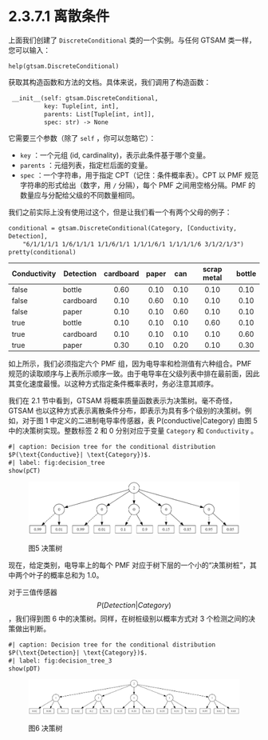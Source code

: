 # 2.3.7.1 离散条件

上面我们创建了 `DiscreteConditional` 类的一个实例。与任何 GTSAM 类一样，您可以输入：

```
help(gtsam.DiscreteConditional)
```

获取其构造函数和方法的文档。具体来说，我们调用了构造函数：

```
 __init__(self: gtsam.DiscreteConditional, 
          key: Tuple[int, int], 
          parents: List[Tuple[int, int]], 
          spec: str) -> None
```

它需要三个参数（除了 `self` ，你可以忽略它）：

* `key` ：一个元组 (id, cardinality)，表示此条件基于哪个变量。
* `parents` ：元组列表，指定栏后面的变量。
* `spec` ：一个字符串，用于指定 CPT（记住：条件概率表）。CPT 以 PMF 规范字符串的形式给出（数字，用 `/` 分隔），每个 PMF 之间用空格分隔。PMF 的数量应与分配给父级的不同数量相同。

我们之前实际上没有使用过这个，但是让我们看一个有两个父母的例子：

```
conditional = gtsam.DiscreteConditional(Category, [Conductivity, Detection], 
    "6/1/1/1/1 1/6/1/1/1 1/1/6/1/1 1/1/1/6/1 1/1/1/1/6 3/1/2/1/3")
pretty(conditional)
```

| Conductivity | Detection | cardboard | paper |  can | scrap metal | bottle |
| ------------ | --------- | :-------: | :---: | :--: | :---------: | :----: |
| false        | bottle    |    0.60   |  0.10 | 0.10 |     0.10    |  0.10  |
| false        | cardboard |    0.10   |  0.60 | 0.10 |     0.10    |  0.10  |
| false        | paper     |    0.10   |  0.10 | 0.60 |     0.10    |  0.10  |
| true         | bottle    |    0.10   |  0.10 | 0.10 |     0.60    |  0.10  |
| true         | cardboard |    0.10   |  0.10 | 0.10 |     0.10    |  0.60  |
| true         | paper     |    0.30   |  0.10 | 0.20 |     0.10    |  0.30  |

如上所示，我们必须指定六个 PMF 组，因为电导率和检测值有六种组合。PMF 规范的读取顺序与上表所示顺序一致。由于电导率在父级列表中排在最前面，因此其变化速度最慢。以这种方式指定条件概率表时，务必注意其顺序。

我们在 2.1 节中看到，GTSAM 将概率质量函数表示为决策树。毫不奇怪，GTSAM 也以这种方式表示离散条件分布，即表示为具有多个级别的决策树。例如，对于图 1 中定义的二进制电导率传感器，表 P(conductive|Category) 由图 5 中的决策树实现。整数标签 2 和 0 分别对应于变量 `Category` 和 `Conductivity` 。

```
#| caption: Decision tree for the conditional distribution $P(\text{Conductive}| \text{Category})$.
#| label: fig:decision_tree
show(pCT)
```

<figure><img src="../../../.gitbook/assets/image (2) (1) (1).png" alt=""><figcaption><p>图5 决策树</p></figcaption></figure>

现在，给定类别，电导率上的每个 PMF 对应于树下层的一个小的“决策树桩”，其中两个叶子的概率总和为 1.0。

对于三值传感器$$P(Detection|Category)$$
，我们得到图 6 中的决策树。同样，在树桩级别以概率方式对 3 个检测之间的决策做出判断。

```
#| caption: Decision tree for the conditional distribution $P(\text{Detection}| \text{Category})$.
#| label: fig:decision_tree_3
show(pDT)
```

<figure><img src="../../../.gitbook/assets/image (1) (1) (1) (1) (1) (1) (1) (1).png" alt=""><figcaption><p>图6 决策树</p></figcaption></figure>
